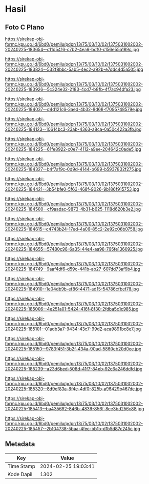 # Hasil

## Foto C Plano

https://sirekap-obj-formc.kpu.go.id/6bd0/pemilu/pdpr/13/75/03/10/02/1375031002002-20240225-183654--c11d5416-c7b2-4ea6-bdf0-c156e55a189c.jpg

https://sirekap-obj-formc.kpu.go.id/6bd0/pemilu/pdpr/13/75/03/10/02/1375031002002-20240225-183824--532f8bbc-5ab5-4ec2-a92b-e7ddc4d5a505.jpg

https://sirekap-obj-formc.kpu.go.id/6bd0/pemilu/pdpr/13/75/03/10/02/1375031002002-20240225-183926--5c324e32-2183-4cd7-b8fb-4f7ac94dfa23.jpg

https://sirekap-obj-formc.kpu.go.id/6bd0/pemilu/pdpr/13/75/03/10/02/1375031002002-20240225-184037--d4d121c6-3aed-4b32-8d68-f7095748579e.jpg

https://sirekap-obj-formc.kpu.go.id/6bd0/pemilu/pdpr/13/75/03/10/02/1375031002002-20240225-184123--10614bc3-23ab-4363-a8ca-0a50c422a3fb.jpg

https://sirekap-obj-formc.kpu.go.id/6bd0/pemilu/pdpr/13/75/03/10/02/1375031002002-20240225-184225--61fe8922-c0e7-4112-a9ee-204642c0ade5.jpg

https://sirekap-obj-formc.kpu.go.id/6bd0/pemilu/pdpr/13/75/03/10/02/1375031002002-20240225-184327--b4f7af9c-0d9d-4144-b699-b5937832f275.jpg

https://sirekap-obj-formc.kpu.go.id/6bd0/pemilu/pdpr/13/75/03/10/02/1375031002002-20240225-184421--3b54bfe0-5f63-468f-9026-9b186f915753.jpg

https://sirekap-obj-formc.kpu.go.id/6bd0/pemilu/pdpr/13/75/03/10/02/1375031002002-20240225-184500--cf9aadac-9873-4b31-b625-1118d620b3e2.jpg

https://sirekap-obj-formc.kpu.go.id/6bd0/pemilu/pdpr/13/75/03/10/02/1375031002002-20240225-184615--c4743b24-17ed-4a06-85c2-2e92c06b0758.jpg

https://sirekap-obj-formc.kpu.go.id/6bd0/pemilu/pdpr/13/75/03/10/02/1375031002002-20240225-184655--57480c96-6a35-44e4-aa98-765fe1360925.jpg

https://sirekap-obj-formc.kpu.go.id/6bd0/pemilu/pdpr/13/75/03/10/02/1375031002002-20240225-184749--9aaf4df6-d59c-441b-ab27-607dd73af9b4.jpg

https://sirekap-obj-formc.kpu.go.id/6bd0/pemilu/pdpr/13/75/03/10/02/1375031002002-20240225-184910--1e04db9b-ef86-4471-ad15-54786cfbef78.jpg

https://sirekap-obj-formc.kpu.go.id/6bd0/pemilu/pdpr/13/75/03/10/02/1375031002002-20240225-185006--4e251a01-5424-416f-8f30-2fdba5c1c985.jpg

https://sirekap-obj-formc.kpu.go.id/6bd0/pemilu/pdpr/13/75/03/10/02/1375031002002-20240225-185101--01adb3a7-9434-43c7-99d2-aca9891bc8e7.jpg

https://sirekap-obj-formc.kpu.go.id/6bd0/pemilu/pdpr/13/75/03/10/02/1375031002002-20240225-185150--9783f451-3b2f-434a-90ad-5860eb20d0ee.jpg

https://sirekap-obj-formc.kpu.go.id/6bd0/pemilu/pdpr/13/75/03/10/02/1375031002002-20240225-185239--a23d6bed-508d-41f7-84eb-92c6a246ddfd.jpg

https://sirekap-obj-formc.kpu.go.id/6bd0/pemilu/pdpr/13/75/03/10/02/1375031002002-20240225-185320--8d9ef83a-8f4e-4df0-825b-a96429b467de.jpg

https://sirekap-obj-formc.kpu.go.id/6bd0/pemilu/pdpr/13/75/03/10/02/1375031002002-20240225-185413--ba435692-846b-4836-856f-8ee3bd256c88.jpg

https://sirekap-obj-formc.kpu.go.id/6bd0/pemilu/pdpr/13/75/03/10/02/1375031002002-20240225-185457--2b104738-5baa-4fec-bb1b-d1b5d87c245c.jpg


## Metadata

| Key        | Value               |
| ---------- | ------------------- |
| Time Stamp | 2024-02-25 19:03:41 |
| Kode Dapil | 1302                |



